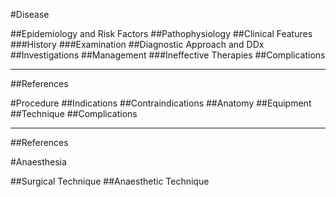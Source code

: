 #Disease

##Epidemiology and Risk Factors
##Pathophysiology
##Clinical Features
###History
###Examination
##Diagnostic Approach and DDx
##Investigations
##Management
###Ineffective Therapies
##Complications

---
##References



#Procedure
##Indications
##Contraindications
##Anatomy
##Equipment
##Technique
##Complications

---
##References



#Anaesthesia

##Surgical Technique
##Anaesthetic Technique